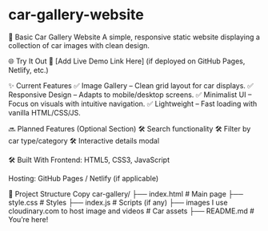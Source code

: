 # car-gallery-website
🚗 Basic Car Gallery Website
A simple, responsive static website displaying a collection of car images with clean design.

🌐 Try It Out
🔗 [Add Live Demo Link Here] (if deployed on GitHub Pages, Netlify, etc.)

✨ Current Features
✅ Image Gallery – Clean grid layout for car displays.
✅ Responsive Design – Adapts to mobile/desktop screens.
✅ Minimalist UI – Focus on visuals with intuitive navigation.
✅ Lightweight – Fast loading with vanilla HTML/CSS/JS.

🔜 Planned Features (Optional Section)
🛠️ Search functionality
🛠️ Filter by car type/category
🛠️ Interactive details modal

🛠️ Built With
Frontend: HTML5, CSS3, JavaScript

Hosting: GitHub Pages / Netlify (if applicable)

📂 Project Structure
Copy
car-gallery/
├── index.html          # Main page
├── style.css               # Styles
├── index.js              # Scripts (if any)
├── images  I use cloudinary.com to host image and videos       # Car assets
├── README.md           # You’re here!

